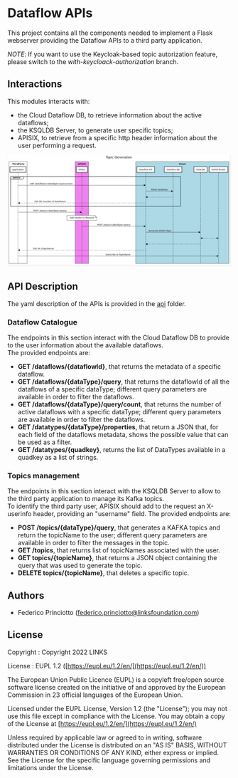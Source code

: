 
# Dataflow APIs

This project contains all the components needed to implement a Flask webserver providing the Dataflow APIs to a third party application.

*NOTE*: If you want to use the Keycloak-based topic autorization feature, please switch to the *with-keycloack-authorization* branch.

## Interactions

This modules interacts with:
- the Cloud Dataflow DB, to retrieve information about the active dataflows;
- the KSQLDB Server, to generate user specific topics;
- APISIX, to retrieve from a specific http header information about the user performing a request.

!["Interaction"](miscelania/sequence.png "Interaction")

## API Description

The yaml description of the APIs is provided in the [api](https://github.com/5gmeta/dataflow_cloud/tree/main/api) folder.    

### Dataflow Catalogue

The endpoints in this section interact with the Cloud Dataflow DB to provide to the user information about the available dataflows.    
The provided endpoints are:
- **GET /dataflows/{dataflowId}**, that returns the metadata of a specific dataflow.
- **GET /dataflows/{dataType}/query**, that returns the dataflowId of all the dataflows of a specific dataType; different query parameters are available in order to filter the dataflows.
- **GET /dataflows/{dataType}/query/count**, that returns the number of active dataflows with a specific dataType; different query parameters are available in order to filter the dataflows.
- **GET /datatypes/{dataType}/properties**, that return a JSON that, for each field of the dataflows metadata, shows the possible value that can be used as a filter.
- **GET /datatypes/{quadkey}**, returns the list of DataTypes available in a quadkey as a list of strings.

### Topics management

The endpoints in this section interact with the KSQLDB Server to allow to the third party application to manage its Kafka topics.     
To identify the third party user, APISIX should add to the request an X-userinfo header, providing an "username" field. 
The provided endpoints are:
- **POST /topics/{dataType}/query**, that generates a KAFKA topics and return the topicName to the user; different query parameters are available in order to filter the messages in the topic.
- **GET /topics**, that returns list of topicNames associated with the user.
- **GET topics/{topicName}**, that returns a JSON object containing the query that was used to generate the topic.
- **DELETE topics/{topicName}**, that deletes a specific topic.

## Authors

* Federico Princiotto ([federico.princiotto@linksfoundation.com](mailto:federico.princiotto@linksfoundation.com))

## License

Copyright : Copyright 2022 LINKS

License : EUPL 1.2 ([https://eupl.eu/1.2/en/](https://eupl.eu/1.2/en/))

The European Union Public Licence (EUPL) is a copyleft free/open source software license created on the initiative of and approved by the European Commission in 23 official languages of the European Union.

Licensed under the EUPL License, Version 1.2 (the "License"); you may not use this file except in compliance with the License. You may obtain a copy of the License at [https://eupl.eu/1.2/en/](https://eupl.eu/1.2/en/)

Unless required by applicable law or agreed to in writing, software distributed under the License is distributed on an "AS IS" BASIS, WITHOUT WARRANTIES OR CONDITIONS OF ANY KIND, either express or implied. See the License for the specific language governing permissions and limitations under the License.

